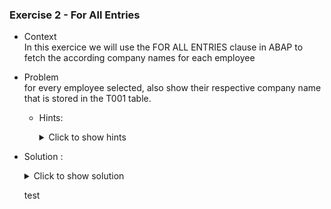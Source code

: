 
### Exercise 2 - For All Entries


- Context \
  In this exercice we will use the FOR ALL ENTRIES clause in ABAP to fetch the according company names for each employee
- Problem \
  for every employee selected, also show their respective company name that is stored in the T001 table.

  - Hints:
    <details>
      <summary> Click to show hints </summary>

      * take a look at the structure and contents of the T001 table.
      
      * use the FOR ALL ENTIRES clause to minimise the cost of the search
    </details> 

- Solution :
  <details>
    <summary>Click to show solution</summary>
    
    After taking  a look at the structure and contents of the T001 table, we can add a few data declarations in our main program and modify the selection code as follows:



  ```abap
  DATA : s_idsal TYPE ZEXOSALARIES-ID_SAL,
          s_nomsal TYPE ZEXOSALARIES-NOM_SALARIES,
          s_prenomsal TYPE ZEXOSALARIES-PRENOM_SALARIES,
          s_datnaissancesal TYPE ZEXOSALARIES-DATE_DE_NAISSANCE,
          IT_SALARIES TYPE TABLE OF ZEXOSALARIES,
          WA_SALARIES TYPE ZEXOSALARIES.

  DATA : IT_SOCIETE TYPE TABLE OF T001,
         WA_SOCIETE TYPE T001.

  SELECT-OPTIONS :
     s_id for s_idsal,
     s_nom for s_nomsal NO INTERVALS,
     s_prenom for s_prenomsal NO INTERVALS,
     s_dat for s_datnaissancesal.


  Select *
  from ZEXOSALARIES
  into table IT_SALARIES
  where ID_SAL IN S_ID
  AND NOM_SALARIES IN S_NOM
  AND PRENOM_SALARIES IN S_PRENOM
  AND DATE_DE_NAISSANCE IN S_DAT.

  " sy-subrc will return 0 if atleast 1 result is found
  IF sy-subrc <> 0.
  MESSAGE text-E02 TYPE 'E'.
  ENDIF.


  IF IT_SALARIES[] IS NOT INITIAL.
    SELECT *
      FROM T001
      INTO TABLE IT_SOCIETE
      FOR ALL ENTRIES IN IT_SALARIES
      WHERE BUKRS = IT_SALARIES-SOCIETE.
    IF SY-SUBRC = 0.
      SORT IT_SOCIETES BY BUKRS.
      "ELSE.
      "MESSAGE TEXT-E02 TYPE 'E'.
    ENDIF.
  ENDIF.

  

  LOOP AT IT_SALARIES into WA_SALARIES.
    CLEAR WA_SOCIETE.
    READ  TABLE IT_SOCIETE INTO WA_SOCIETE WITH KEY BUKRS = WA_SALARIES-SOCIETE.
      WRITE WA_SALARIES-ID_SAL.
      WRITE WA_SALARIES-NOM_SALARIES.
      WRITE WA_SOCIETE-BUTXT.
      WRITE /. "breakline to make result more readable
  ENDLOOP.
  ```

  ![Societe-Result](https://github.com/Fabeure/ABAP-Initiation/blob/main/Images/Societe_Result.png?raw=true)

    🔴🔴🔴🔴🔴
     Be careful when using FOR ALL ENTRIES in an empty internal table, as this will cause the system to select all entries in every database table which could cause a system crash or a memory overflow.
   🔴🔴🔴🔴🔴
  </details>

  test

